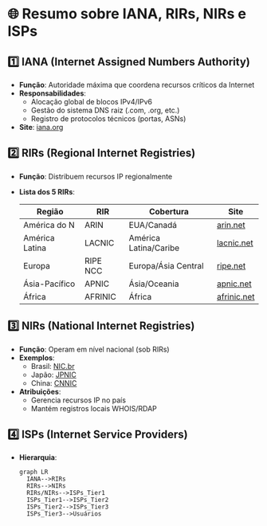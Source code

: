 # 🌐 Resumo sobre IANA, RIRs, NIRs e ISPs

## 1️⃣ **IANA** (Internet Assigned Numbers Authority)
- **Função**: Autoridade máxima que coordena recursos críticos da Internet
- **Responsabilidades**:
  - Alocação global de blocos IPv4/IPv6
  - Gestão do sistema DNS raiz (.com, .org, etc.)
  - Registro de protocolos técnicos (portas, ASNs)
- **Site**: [iana.org](https://www.iana.org/)

## 2️⃣ **RIRs** (Regional Internet Registries)
- **Função**: Distribuem recursos IP regionalmente
- **Lista dos 5 RIRs**:

  | Região        | RIR       | Cobertura               | Site |
  |---------------|-----------|-------------------------|------|
  | América do N  | ARIN      | EUA/Canadá              | [arin.net](https://arin.net) |
  | América Latina| LACNIC    | América Latina/Caribe   | [lacnic.net](https://lacnic.net) |
  | Europa        | RIPE NCC  | Europa/Ásia Central     | [ripe.net](https://ripe.net) |
  | Ásia-Pacífico | APNIC     | Ásia/Oceania            | [apnic.net](https://apnic.net) |
  | África        | AFRINIC   | África                  | [afrinic.net](https://afrinic.net) |

## 3️⃣ **NIRs** (National Internet Registries)
- **Função**: Operam em nível nacional (sob RIRs)
- **Exemplos**:
  - Brasil: [NIC.br](https://nic.br)
  - Japão: [JPNIC](https://jpnic.net)
  - China: [CNNIC](https://cnnic.cn)
- **Atribuições**:
  - Gerencia recursos IP no país
  - Mantém registros locais WHOIS/RDAP

## 4️⃣ **ISPs** (Internet Service Providers)
- **Hierarquia**:
  ```mermaid
  graph LR
    IANA-->RIRs
    RIRs-->NIRs
    RIRs/NIRs-->ISPs_Tier1
    ISPs_Tier1-->ISPs_Tier2
    ISPs_Tier2-->ISPs_Tier3
    ISPs_Tier3-->Usuários